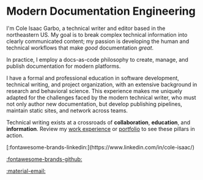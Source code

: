 # Modern Documentation Engineering

I'm Cole Isaac Garbo, a technical writer and editor based in the northeastern US. My goal is to break complex technical information into clearly communicated content; my passion is developing the human and technical workflows that make *good* documentation *great*. 

In practice, I employ a docs-as-code philosophy to create, manage, and publish documentation for modern platforms.

I have a formal and professional education in software development, technical writing, and project organization, with an extensive background in research and behavioral science. This experience makes me uniquely adapted for the challenges faced by the modern technical writer, who must not only author new documentation, but develop publishing pipelines, maintain static sites, and network across teams.

Technical writing exists at a crossroads of **collaboration**, **education**, and **information**. Review my [work experience](./resume.md) or [portfolio](./portfolio/api-privacy-requests.md) to see these pillars in action.

<div class="icons" markdown>
[:fontawesome-brands-linkedin:](https://www.linkedin.com/in/cole-isaac/)

[:fontawesome-brands-github:](https://github.com/conceptualshark)

[:material-email:](mailto:colegarbo@gmail.com)
</div>